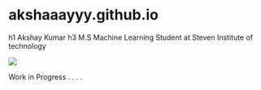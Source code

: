 # akshaaayyy.github.io
h1 Akshay Kumar
h3 M.S Machine Learning Student at Steven Institute of technology


<img src="https://avatars.githubusercontent.com/u/50155239?v=4">

Work in Progress . . . . 
